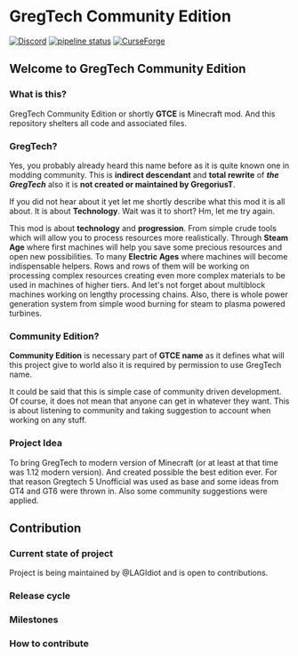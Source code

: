 # GregTech Community Edition 
[![Discord](https://img.shields.io/discord/432092648724103190.svg?colorB=7289DA&logo=data:image/png;base64,iVBORw0KGgoAAAANSUhEUgAAAHYAAABWAgMAAABnZYq0AAAACVBMVEUAAB38%2FPz%2F%2F%2F%2Bm8P%2F9AAAAAXRSTlMAQObYZgAAAAFiS0dEAIgFHUgAAAAJcEhZcwAACxMAAAsTAQCanBgAAAAHdElNRQfhBxwQJhxy2iqrAAABoElEQVRIx7WWzdGEIAyGgcMeKMESrMJ6rILZCiiBg4eYKr%2Fd1ZAfgXFm98sJfAyGNwno3G9sLucgYGpQ4OGVRxQTREMDZjF7ILSWjoiHo1n%2BE03Aw8p7CNY5IhkYd%2F%2F6MtO3f8BNhR1QWnarCH4tr6myl0cWgUVNcfMcXACP1hKrGMt8wcAyxide7Ymcgqale7hN6846uJCkQxw6GG7h2MH4Czz3cLqD1zHu0VOXMfZjHLoYvsdd0Q7ZvsOkafJ1P4QXxrWFd14wMc60h8JKCbyQvImzlFjyGoZTKzohwWR2UzSONHhYXBQOaKKsySsahwGGDnb%2FiYPJw22sCqzirSULYy1qtHhXGbtgrM0oagBV4XiTJok3GoLoDNH8ooTmBm7ZMsbpFzi2bgPGoXWXME6XT%2BRJ4GLddxJ4PpQy7tmfoU2HPN6cKg%2BledKHBKlF8oNSt5w5g5o8eXhu1IOlpl5kGerDxIVT%2BztzKepulD8utXqpChamkzzuo7xYGk%2FkpSYuviLXun5bzdRf0Krejzqyz7Z3p0I1v2d6HmA07dofmS48njAiuMgAAAAASUVORK5CYII%3D)](https://discord.gg/Tp3yDnE) 
[![pipeline status](https://gitlab.com/GregTechCE/GregTech/badges/master/pipeline.svg)](https://gitlab.com/GregTechCE/GregTech/commits/master)
[![CurseForge](http://cf.way2muchnoise.eu/versions/gregtechce_latest.svg)](https://minecraft.curseforge.com/projects/gregtechce) 

## Welcome to GregTech Community Edition
### What is this?
GregTech Community Edition or shortly **GTCE** is Minecraft mod. And this repository shelters all code and associated files.

### GregTech?
Yes, you probably already heard this name before as it is quite known one in modding community. This is **indirect descendant** and **total rewrite** of _**the GregTech**_ also it is **not created or maintained by GregoriusT**.

If you did not hear about it yet let me shortly describe what this mod it is all about. It is about **Technology**. Wait was it to short? Hm, let me try again.

This mod is about **technology** and **progression**.
From simple crude tools which will allow you to process resources more realistically.
Through **Steam Age** where first machines will help you save some precious resources and open new possibilities.
To many **Electric Ages** where machines will become indispensable helpers. Rows and rows of them will be working on processing complex resources creating even more complex materials to be used in machines of higher tiers.
And let's not forget about multiblock machines working on lengthy processing chains.
Also, there is whole power generation system from simple wood burning for steam to plasma powered turbines.

### Community Edition?
**Community Edition** is necessary part of **GTCE name** as it defines what will this project give to world also it is required by permission to use GregTech name.

It could be said that this is simple case of community driven development.
Of course, it does not mean that anyone can get in whatever they want.
This is about listening to community and taking suggestion to account when working on any stuff.

### Project Idea
To bring GregTech to modern version of Minecraft (or at least at that time was 1.12 modern version). And created possible the best edition ever.
For that reason Gregtech 5 Unofficial was used as base and some ideas from GT4 and GT6 were thrown in. Also some community suggestions were applied.

## Contribution
### Current state of project
Project is being maintained by @LAGIdiot and is open to contributions.

### Release cycle

### Milestones

### How to contribute

